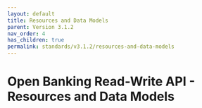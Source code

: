 ```yaml
---
layout: default
title: Resources and Data Models
parent: Version 3.1.2
nav_order: 4
has_children: true
permalink: standards/v3.1.2/resources-and-data-models
---
```


# Open Banking Read-Write API - Resources and Data Models
